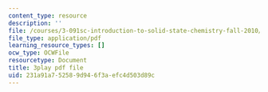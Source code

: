 ```yaml
---
content_type: resource
description: ''
file: /courses/3-091sc-introduction-to-solid-state-chemistry-fall-2010/231a91a752589d946f3aefc4d503d89c_RikovZJdUmg.pdf
file_type: application/pdf
learning_resource_types: []
ocw_type: OCWFile
resourcetype: Document
title: 3play pdf file
uid: 231a91a7-5258-9d94-6f3a-efc4d503d89c
---
```

